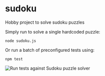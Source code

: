 # sudoku
Hobby project to solve sudoku puzzles

Simply run to solve a single hardcoded puzzle:
```
node sudoku.js
```


Or run a batch of preconfigured tests using:
```
npm test
```

![Run tests against Sudoku puzzle solver](https://github.com/johnsibly/sudoku/workflows/Run%20tests%20against%20Sudoku%20puzzle%20solver/badge.svg)
